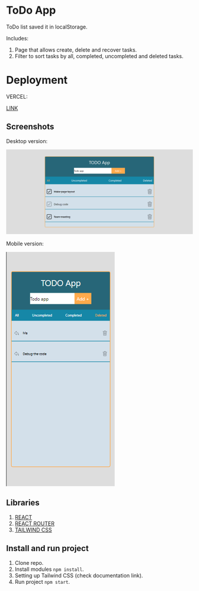 # ToDo App

ToDo list saved it in localStorage.

Includes:

1.  Page that allows create, delete and recover tasks.
2.  Filter to sort tasks by all, completed, uncompleted and deleted tasks.

# Deployment

VERCEL: 

[LINK](https://todo-app-ten-bice.vercel.app/)

## Screenshots

Desktop version:

![Screenshot](src/assets/screenshots/screenshot-desktop.png)

Mobile version:

![Screenshot](src/assets/screenshots/screenshot-mobile.png)

## Libraries

1.  [REACT](https://en.reactjs.org/)
2.  [REACT ROUTER](https://reactrouter.com/)
3.  [TAILWIND CSS](https://tailwindcss.com/docs/guides/create-react-app)

## Install and run project

1. Clone repo.
2. Install modules `npm install`.
3. Setting up Tailwind CSS (check documentation link).
4. Run project `npm start`.
